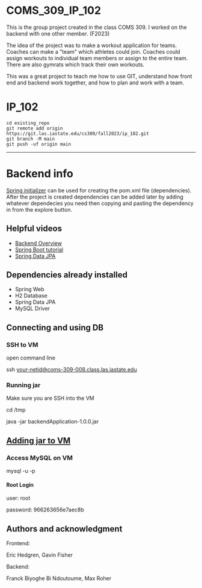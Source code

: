 # COMS_309_IP_102
This is the group project created in the class COMS 309. I worked on the backend with one other member. (F2023)

The idea of the project was to make a workout application for teams. Coaches can make a "team" which athletes could join. Coaches could assign workouts to individual team members or assign to the entire team.
There are also gymrats which track their own workouts.

This was a great project to teach me how to use GIT, understand how front end and backend work together, and how to plan and work with a team.


# IP_102

```
cd existing_repo
git remote add origin https://git.las.iastate.edu/cs309/fall2023/ip_102.git
git branch -M main
git push -uf origin main
```

***

# Backend info
[Spring initializer](https://start.spring.io/) can be used for creating the pom.xml file (dependencies). After the project is created dependencies can be
added later by adding whatever dependecies you need then copying and pasting the dependency in from the explore button.

## Helpful videos
- [Backend Overview](https://youtu.be/XBu54nfzxAQ?si=TtNY30Tg9MwfTH6z)
- [Spring Boot tutorial](https://youtu.be/-mwpoE0x0JQ?si=691FD1NJo9ARYJLE)
- [Spring Data JPA](https://www.youtube.com/watch?v=8SGI_XS5OPw)

## Dependencies already installed
- Spring Web
- H2 Database
- Spring Data JPA
- MySQL Driver

## Connecting and using DB
### SSH to VM
open command line

ssh your-netid@coms-309-008.class.las.iastate.edu

### Running jar
Make sure you are SSH into the VM

cd /tmp

java -jar backendApplication-1.0.0.jar

## [Adding jar to VM](https://docs.google.com/presentation/d/1AWb6BqmjAQheL6HF1gH1GXu8qopMDntk/edit#slide=id.p7)

### Access MySQL on VM
mysql -u <user> -p

#### Root Login
user: root

password: 966263656e7aec8b


## Authors and acknowledgment
Frontend:

Eric Hedgren,
Gavin Fisher

Backend:

Franck Biyoghe Bi Ndoutoume,
Max Roher
